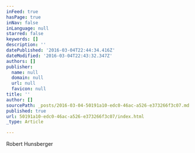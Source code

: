 ```yaml
---
inFeed: true
hasPage: true
inNav: false
inLanguage: null
starred: false
keywords: []
description: ''
datePublished: '2016-03-04T22:44:34.416Z'
dateModified: '2016-03-04T22:43:32.347Z'
authors: []
publisher:
  name: null
  domain: null
  url: null
  favicon: null
title: ''
author: []
sourcePath: _posts/2016-03-04-50191a10-edc0-46ac-a526-e373266f3c07.md
published: true
url: 50191a10-edc0-46ac-a526-e373266f3c07/index.html
_type: Article

---
```

Robert Hunsberger
